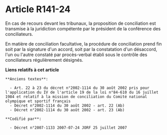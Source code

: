 # Article R141-24

En cas de recours devant les tribunaux, la proposition de conciliation est transmise à la juridiction compétente par le
président de la conférence des conciliateurs.

En matière de conciliation facultative, la procédure de conciliation prend fin soit par la signature d'un accord, soit par la
constatation d'un désaccord, l'un ou l'autre constaté par procès-verbal établi sous le contrôle des conciliateurs
régulièrement désignés.

**Liens relatifs à cet article**

	**Anciens textes**:

	  - Art. 22 à 23 du décret n°2002-1114 du 30 août 2002 pris pour l'application du IV de l'article 19 de la loi n°84-610 du 16 juillet 1984 et relatif à la mission de conciliation du Comité national olympique et sportif français
	  - Décret n°2002-1114 du 30 août 2002 - art. 22 (Ab)
	  - Décret n°2002-1114 du 30 août 2002 - art. 23 (Ab)

	**Codifié par**:

	  - Décret n°2007-1133 2007-07-24 JORF 25 juillet 2007
